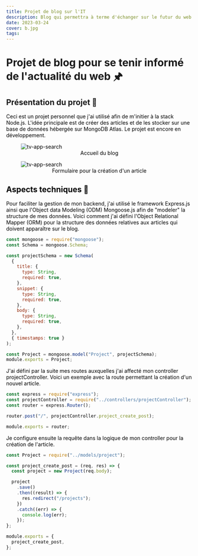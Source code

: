 ```yaml
---
title: Projet de blog sur l'IT
description: Blog qui permettra à terme d'échanger sur le futur du web.
date: 2023-03-24
cover: b.jpg
tags:
---
```


# Projet de blog pour se tenir informé de l'actualité du web 🖈

## Présentation du projet 📜

<font color="black">Ceci est un projet personnel que j'ai utilisé afin de m'initier à la stack Node.js. L'idée principale est de créer des articles et de les stocker sur une base de données hébergée sur MongoDB Atlas. Le projet est encore en développement.

<figure><img style="display: block; margin-left: auto; margin-right: auto" src="/images/projets/b-accueil.jpg" alt="tv-app-search"></img><figcaption><center><font color="black">Accueil du blog</center></figcaption></figure>

<figure><img style="display: block; margin-left: auto; margin-right: auto" src="/images/projets/b-create.jpg" alt="tv-app-search"></img><figcaption><center><font color="black">Formulaire pour la création d'un article</center></figcaption></figure>

## Aspects techniques 📐

Pour faciliter la gestion de mon backend, j'ai utilisé le framework Express.js ainsi que l'Object data Modeling (ODM) Mongoose.js afin de "modeler" la structure de mes données. Voici comment j'ai défini l'Object Relational Mapper (ORM) pour la structure des données relatives aux articles qui doivent apparaître sur le blog.

```js
const mongoose = require("mongoose");
const Schema = mongoose.Schema;

const projectSchema = new Schema(
  {
    title: {
      type: String,
      required: true,
    },
    snippet: {
      type: String,
      required: true,
    },
    body: {
      type: String,
      required: true,
    },
  },
  { timestamps: true }
);

const Project = mongoose.model("Project", projectSchema);
module.exports = Project;
```

J'ai défini par la suite mes routes auxquelles j'ai affecté mon controller projectController. Voici un exemple avec la route permettant la création d'un nouvel article.

```js
const express = require("express");
const projectController = require("../controllers/projectController");
const router = express.Router();

router.post("/", projectController.project_create_post);

module.exports = router;
```

Je configure ensuite la requête dans la logique de mon controller pour la création de l'article.

```js
const Project = require("../models/project");

const project_create_post = (req, res) => {
  const project = new Project(req.body);

  project
    .save()
    .then((result) => {
      res.redirect("/projects");
    })
    .catch((err) => {
      console.log(err);
    });
};

module.exports = {
  project_create_post,
};
```
